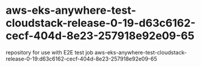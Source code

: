 # aws-eks-anywhere-test-cloudstack-release-0-19-d63c6162-cecf-404d-8e23-257918e92e09-65
repository for use with E2E test job aws-eks-anywhere-test-cloudstack-release-0-19:d63c6162-cecf-404d-8e23-257918e92e09-65
